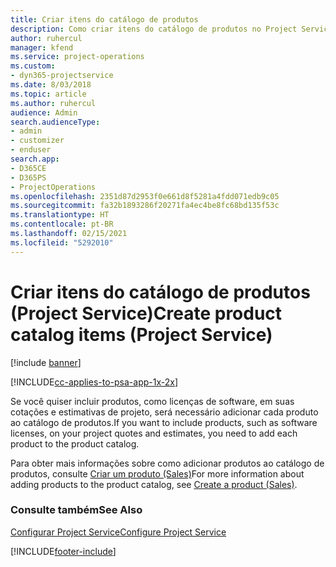 ```yaml
---
title: Criar itens do catálogo de produtos
description: Como criar itens do catálogo de produtos no Project Service
author: ruhercul
manager: kfend
ms.service: project-operations
ms.custom:
- dyn365-projectservice
ms.date: 8/03/2018
ms.topic: article
ms.author: ruhercul
audience: Admin
search.audienceType:
- admin
- customizer
- enduser
search.app:
- D365CE
- D365PS
- ProjectOperations
ms.openlocfilehash: 2351d87d2953f0e661d8f5281a4fdd071edb9c05
ms.sourcegitcommit: fa32b1893286f20271fa4ec4be8fc68bd135f53c
ms.translationtype: HT
ms.contentlocale: pt-BR
ms.lasthandoff: 02/15/2021
ms.locfileid: "5292010"
---
```

# <a name="create-product-catalog-items-project-service"></a><span data-ttu-id="86fde-103">Criar itens do catálogo de produtos (Project Service)</span><span class="sxs-lookup"><span data-stu-id="86fde-103">Create product catalog items (Project Service)</span></span>

[!include [banner](../includes/psa-now-project-operations.md)]

[!INCLUDE[cc-applies-to-psa-app-1x-2x](../includes/cc-applies-to-psa-app-1x-2x.md)]

<span data-ttu-id="86fde-104">Se você quiser incluir produtos, como licenças de software, em suas cotações e estimativas de projeto, será necessário adicionar cada produto ao catálogo de produtos.</span><span class="sxs-lookup"><span data-stu-id="86fde-104">If you want to include products, such as software licenses, on your project quotes and estimates, you need to add each product to the product catalog.</span></span>  
  
 <span data-ttu-id="86fde-105">Para obter mais informações sobre como adicionar produtos ao catálogo de produtos, consulte [Criar um produto (Sales)](https://docs.microsoft.com/dynamics365/sales-enterprise/create-product-sales)</span><span class="sxs-lookup"><span data-stu-id="86fde-105">For more information about adding products to the product catalog, see [Create a product (Sales)](https://docs.microsoft.com/dynamics365/sales-enterprise/create-product-sales).</span></span>  
  
### <a name="see-also"></a><span data-ttu-id="86fde-106">Consulte também</span><span class="sxs-lookup"><span data-stu-id="86fde-106">See Also</span></span>  
 [<span data-ttu-id="86fde-107">Configurar Project Service</span><span class="sxs-lookup"><span data-stu-id="86fde-107">Configure Project Service</span></span>](../psa/configure.md)


[!INCLUDE[footer-include](../includes/footer-banner.md)]